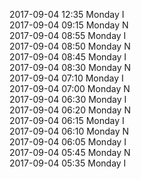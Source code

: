 2017-09-04 12:35 Monday  I  
2017-09-04 09:15 Monday  N  
2017-09-04 08:55 Monday  I  
2017-09-04 08:50 Monday  N  
2017-09-04 08:45 Monday  I  
2017-09-04 08:30 Monday  N  
2017-09-04 07:10 Monday  I  
2017-09-04 07:00 Monday  N  
2017-09-04 06:30 Monday  I  
2017-09-04 06:20 Monday  N  
2017-09-04 06:15 Monday  I  
2017-09-04 06:10 Monday  N  
2017-09-04 06:05 Monday  I  
2017-09-04 05:45 Monday  N  
2017-09-04 05:35 Monday  I  

